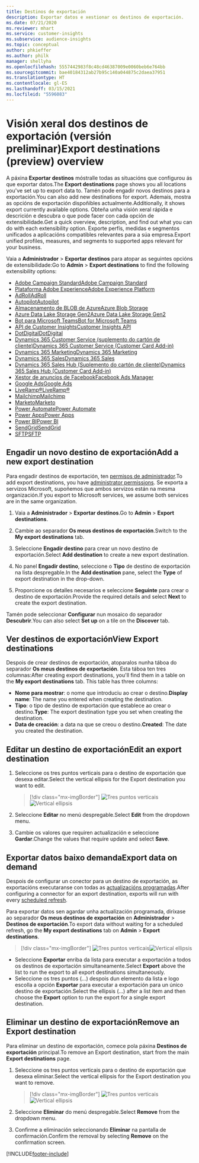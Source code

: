 ```yaml
---
title: Destinos de exportación
description: Exportar datos e xestionar os destinos de exportación.
ms.date: 07/21/2020
ms.reviewer: mhart
ms.service: customer-insights
ms.subservice: audience-insights
ms.topic: conceptual
author: phkieffer
ms.author: philk
manager: shellyha
ms.openlocfilehash: 5557442983f8c48cd46387009e0060beb6e764bb
ms.sourcegitcommit: bae40184312ab27b95c140a044875c2daea37951
ms.translationtype: HT
ms.contentlocale: gl-ES
ms.lasthandoff: 03/15/2021
ms.locfileid: "5596083"
---
```

# <a name="export-destinations-preview-overview"></a><span data-ttu-id="ee029-103">Visión xeral dos destinos de exportación (versión preliminar)</span><span class="sxs-lookup"><span data-stu-id="ee029-103">Export destinations (preview) overview</span></span>

<span data-ttu-id="ee029-104">A páxina **Exportar destinos** móstralle todas as situacións que configurou ás que exportar datos.</span><span class="sxs-lookup"><span data-stu-id="ee029-104">The **Export destinations** page shows you all locations you've set up to export data to.</span></span> <span data-ttu-id="ee029-105">Tamén pode engadir novos destinos para a exportación.</span><span class="sxs-lookup"><span data-stu-id="ee029-105">You can also add new destinations for export.</span></span> <span data-ttu-id="ee029-106">Ademais, mostra as opcións de exportación dispoñibles actualmente.</span><span class="sxs-lookup"><span data-stu-id="ee029-106">Additionally, it shows export currently available options.</span></span> <span data-ttu-id="ee029-107">Obteña unha visión xeral rápida e descrición e descubra o que pode facer con cada opción de extensibilidade.</span><span class="sxs-lookup"><span data-stu-id="ee029-107">Get a quick overview, description, and find out what you can do with each extensibility option.</span></span> <span data-ttu-id="ee029-108">Exporte perfís, medidas e segmentos unificados a aplicacións compatibles relevantes para a súa empresa.</span><span class="sxs-lookup"><span data-stu-id="ee029-108">Export unified profiles, measures, and segments to supported apps relevant for your business.</span></span>

<span data-ttu-id="ee029-109">Vaia a **Administrador** > **Exportar destinos** para atopar as seguintes opcións de extensibilidade:</span><span class="sxs-lookup"><span data-stu-id="ee029-109">Go to **Admin** > **Export destinations** to find the following extensibility options:</span></span>

- [<span data-ttu-id="ee029-110">Adobe Campaign Standard</span><span class="sxs-lookup"><span data-stu-id="ee029-110">Adobe Campaign Standard</span></span>](export-adobe-campaign-standard.md)
- [<span data-ttu-id="ee029-111">Plataforma Adobe Experience</span><span class="sxs-lookup"><span data-stu-id="ee029-111">Adobe Experience Platform</span></span>](export-adobe-experience-platform.md)
- [<span data-ttu-id="ee029-112">AdRoll</span><span class="sxs-lookup"><span data-stu-id="ee029-112">AdRoll</span></span>](export-adroll.md)
- [<span data-ttu-id="ee029-113">Autopilot</span><span class="sxs-lookup"><span data-stu-id="ee029-113">Autopilot</span></span>](export-autopilot.md)
- [<span data-ttu-id="ee029-114">Almacenamento de BLOB de Azure</span><span class="sxs-lookup"><span data-stu-id="ee029-114">Azure Blob Storage</span></span>](export-azure-blob-storage.md)
- [<span data-ttu-id="ee029-115">Azure Data Lake Storage Gen2</span><span class="sxs-lookup"><span data-stu-id="ee029-115">Azure Data Lake Storage Gen2</span></span>](export-azure-data-lake-storage-gen2.md)
- [<span data-ttu-id="ee029-116">Bot para Microsoft Teams</span><span class="sxs-lookup"><span data-stu-id="ee029-116">Bot for Microsoft Teams</span></span>](export-teams-bot.md)
- [<span data-ttu-id="ee029-117">API de Customer Insights</span><span class="sxs-lookup"><span data-stu-id="ee029-117">Customer Insights API</span></span>](apis.md)
- [<span data-ttu-id="ee029-118">DotDigital</span><span class="sxs-lookup"><span data-stu-id="ee029-118">DotDigital</span></span>](export-dotdigital.md)
- [<span data-ttu-id="ee029-119">Dynamics 365 Customer Service (suplemento do cartón de cliente)</span><span class="sxs-lookup"><span data-stu-id="ee029-119">Dynamics 365 Customer Service (Customer Card Add-in)</span></span>](customer-card-add-in.md)
- [<span data-ttu-id="ee029-120">Dynamics 365 Marketing</span><span class="sxs-lookup"><span data-stu-id="ee029-120">Dynamics 365 Marketing</span></span>](export-dynamics365-marketing.md)
- [<span data-ttu-id="ee029-121">Dynamics 365 Sales</span><span class="sxs-lookup"><span data-stu-id="ee029-121">Dynamics 365 Sales</span></span>](export-dynamics365-sales.md)
- [<span data-ttu-id="ee029-122">Dynamics 365 Sales Hub (Suplemento do cartón de cliente)</span><span class="sxs-lookup"><span data-stu-id="ee029-122">Dynamics 365 Sales Hub (Customer Card Add-in)</span></span>](customer-card-add-in.md)
- [<span data-ttu-id="ee029-123">Xestor de anuncios de Facebook</span><span class="sxs-lookup"><span data-stu-id="ee029-123">Facebook Ads Manager</span></span>](export-facebook.md)
- [<span data-ttu-id="ee029-124">Google Ads</span><span class="sxs-lookup"><span data-stu-id="ee029-124">Google Ads</span></span>](export-google-ads.md)
- [<span data-ttu-id="ee029-125">LiveRamp&reg;</span><span class="sxs-lookup"><span data-stu-id="ee029-125">LiveRamp&reg;</span></span>](export-liveramp.md)
- [<span data-ttu-id="ee029-126">Mailchimp</span><span class="sxs-lookup"><span data-stu-id="ee029-126">Mailchimp</span></span>](export-mailchimp.md)
- [<span data-ttu-id="ee029-127">Marketo</span><span class="sxs-lookup"><span data-stu-id="ee029-127">Marketo</span></span>](export-marketo.md)
- [<span data-ttu-id="ee029-128">Power Automate</span><span class="sxs-lookup"><span data-stu-id="ee029-128">Power Automate</span></span>](export-power-automate.md)
- [<span data-ttu-id="ee029-129">Power Apps</span><span class="sxs-lookup"><span data-stu-id="ee029-129">Power Apps</span></span>](export-power-apps.md)
- [<span data-ttu-id="ee029-130">Power BI</span><span class="sxs-lookup"><span data-stu-id="ee029-130">Power BI</span></span>](export-power-bi.md)
- [<span data-ttu-id="ee029-131">SendGrid</span><span class="sxs-lookup"><span data-stu-id="ee029-131">SendGrid</span></span>](export-sendgrid.md)
- [<span data-ttu-id="ee029-132">SFTP</span><span class="sxs-lookup"><span data-stu-id="ee029-132">SFTP</span></span>](export-sftp.md)

## <a name="add-a-new-export-destination"></a><span data-ttu-id="ee029-133">Engadir un novo destino de exportación</span><span class="sxs-lookup"><span data-stu-id="ee029-133">Add a new export destination</span></span>

<span data-ttu-id="ee029-134">Para engadir destinos de exportación, ten [permisos de administrador](permissions.md).</span><span class="sxs-lookup"><span data-stu-id="ee029-134">To add export destinations, you have [administrator permissions](permissions.md).</span></span> <span data-ttu-id="ee029-135">Se exporta a servizos Microsoft, supoñemos que ambos servizos están na mesma organización.</span><span class="sxs-lookup"><span data-stu-id="ee029-135">If you export to Microsoft services, we assume both services are in the same organization.</span></span>

1. <span data-ttu-id="ee029-136">Vaia a **Administrador** > **Exportar destinos**.</span><span class="sxs-lookup"><span data-stu-id="ee029-136">Go to **Admin** > **Export destinations**.</span></span>

1. <span data-ttu-id="ee029-137">Cambie ao separador **Os meus destinos de exportación**.</span><span class="sxs-lookup"><span data-stu-id="ee029-137">Switch to the **My export destinations** tab.</span></span>

1. <span data-ttu-id="ee029-138">Seleccione **Engadir destino** para crear un novo destino de exportación.</span><span class="sxs-lookup"><span data-stu-id="ee029-138">Select **Add destination** to create a new export destination.</span></span>

1. <span data-ttu-id="ee029-139">No panel **Engadir destino**, seleccione o **Tipo** de destino de exportación na lista despregable.</span><span class="sxs-lookup"><span data-stu-id="ee029-139">In the **Add destination** pane, select the **Type** of export destination in the drop-down.</span></span>

1. <span data-ttu-id="ee029-140">Proporcione os detalles necesarios e seleccione **Seguinte** para crear o destino de exportación.</span><span class="sxs-lookup"><span data-stu-id="ee029-140">Provide the required details and select **Next** to create the export destination.</span></span>

<span data-ttu-id="ee029-141">Tamén pode seleccionar **Configurar** nun mosaico do separador **Descubrir**.</span><span class="sxs-lookup"><span data-stu-id="ee029-141">You can also select **Set up** on a tile on the **Discover** tab.</span></span>

## <a name="view-export-destinations"></a><span data-ttu-id="ee029-142">Ver destinos de exportación</span><span class="sxs-lookup"><span data-stu-id="ee029-142">View Export destinations</span></span>

<span data-ttu-id="ee029-143">Despois de crear destinos de exportación, atoparalos nunha táboa do separador **Os meus destinos de exportación**. Esta táboa ten tres columnas:</span><span class="sxs-lookup"><span data-stu-id="ee029-143">After creating export destinations, you'll find them in a table on the **My export destinations** tab. This table has three columns:</span></span>

- <span data-ttu-id="ee029-144">**Nome para mostrar**: o nome que introduciu ao crear o destino.</span><span class="sxs-lookup"><span data-stu-id="ee029-144">**Display name**: The name you entered when creating the destination.</span></span>
- <span data-ttu-id="ee029-145">**Tipo**: o tipo de destino de exportación que establece ao crear o destino.</span><span class="sxs-lookup"><span data-stu-id="ee029-145">**Type**: The export destination type you set when creating the destination.</span></span>
- <span data-ttu-id="ee029-146">**Data de creación**: a data na que se creou o destino.</span><span class="sxs-lookup"><span data-stu-id="ee029-146">**Created**: The date you created the destination.</span></span>

## <a name="edit-an-export-destination"></a><span data-ttu-id="ee029-147">Editar un destino de exportación</span><span class="sxs-lookup"><span data-stu-id="ee029-147">Edit an export destination</span></span>

1. <span data-ttu-id="ee029-148">Seleccione os tres puntos verticais para o destino de exportación que desexa editar.</span><span class="sxs-lookup"><span data-stu-id="ee029-148">Select the vertical ellipsis for the Export destination you want to edit.</span></span>

   > [!div class="mx-imgBorder"]
   > <span data-ttu-id="ee029-149">![Tres puntos verticais](media/export-destinations-page-ellipsis.png "Tres puntos verticais")</span><span class="sxs-lookup"><span data-stu-id="ee029-149">![Vertical ellipsis](media/export-destinations-page-ellipsis.png "Vertical ellipsis")</span></span>

1. <span data-ttu-id="ee029-150">Seleccione **Editar** no menú despregable.</span><span class="sxs-lookup"><span data-stu-id="ee029-150">Select **Edit** from the dropdown menu.</span></span>

1. <span data-ttu-id="ee029-151">Cambie os valores que requiren actualización e seleccione **Gardar**.</span><span class="sxs-lookup"><span data-stu-id="ee029-151">Change the values that require update and select **Save**.</span></span>

## <a name="export-data-on-demand"></a><span data-ttu-id="ee029-152">Exportar datos baixo demanda</span><span class="sxs-lookup"><span data-stu-id="ee029-152">Export data on demand</span></span>

<span data-ttu-id="ee029-153">Despois de configurar un conector para un destino de exportación, as exportacións executaranse con todas as [actualizacións programadas](system.md#schedule-tab).</span><span class="sxs-lookup"><span data-stu-id="ee029-153">After configuring a connector for an export destination, exports will run with every [scheduled refresh](system.md#schedule-tab).</span></span>

<span data-ttu-id="ee029-154">Para exportar datos sen agardar unha actualización programada, diríxase ao separador **Os meus destinos de exportación** en **Administrador** > **Destinos de exportación**.</span><span class="sxs-lookup"><span data-stu-id="ee029-154">To export data without waiting for a scheduled refresh, go the **My export destinations** tab on **Admin** > **Export destinations**.</span></span>

> [!div class="mx-imgBorder"]
> <span data-ttu-id="ee029-155">![Tres puntos verticais](media/export-destinations-page-ellipsis.png "Tres puntos verticais")</span><span class="sxs-lookup"><span data-stu-id="ee029-155">![Vertical ellipsis](media/export-destinations-page-ellipsis.png "Vertical ellipsis")</span></span>

- <span data-ttu-id="ee029-156">Seleccione **Exportar** enriba da lista para executar a exportación a todos os destinos de exportación simultaneamente.</span><span class="sxs-lookup"><span data-stu-id="ee029-156">Select **Export** above the list to run the export to all export destinations simultaneously.</span></span>
- <span data-ttu-id="ee029-157">Seleccione os tres puntos (...) despois dun elemento da lista e logo escolla a opción **Exportar** para executar a exportación para un único destino de exportación.</span><span class="sxs-lookup"><span data-stu-id="ee029-157">Select the ellipsis (...) after a list item and then choose the **Export** option to run the export for a single export destination.</span></span>

## <a name="remove-an-export-destination"></a><span data-ttu-id="ee029-158">Eliminar un destino de exportación</span><span class="sxs-lookup"><span data-stu-id="ee029-158">Remove an Export destination</span></span>

<span data-ttu-id="ee029-159">Para eliminar un destino de exportación, comece pola páxina **Destinos de exportación** principal.</span><span class="sxs-lookup"><span data-stu-id="ee029-159">To remove an Export destination, start from the main **Export destinations** page.</span></span>

1. <span data-ttu-id="ee029-160">Seleccione os tres puntos verticais para o destino de exportación que desexa eliminar.</span><span class="sxs-lookup"><span data-stu-id="ee029-160">Select the vertical ellipsis for the Export destination you want to remove.</span></span>

   > [!div class="mx-imgBorder"]
   > <span data-ttu-id="ee029-161">![Tres puntos verticais](media/export-destinations-page-ellipsis.png "Tres puntos verticais")</span><span class="sxs-lookup"><span data-stu-id="ee029-161">![Vertical ellipsis](media/export-destinations-page-ellipsis.png "Vertical ellipsis")</span></span>

2. <span data-ttu-id="ee029-162">Seleccione **Eliminar** do menú despregable.</span><span class="sxs-lookup"><span data-stu-id="ee029-162">Select **Remove** from the dropdown menu.</span></span>

3. <span data-ttu-id="ee029-163">Confirme a eliminación seleccionando **Eliminar** na pantalla de confirmación.</span><span class="sxs-lookup"><span data-stu-id="ee029-163">Confirm the removal by selecting **Remove** on the confirmation screen.</span></span>


[!INCLUDE[footer-include](../includes/footer-banner.md)]